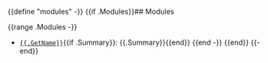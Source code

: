 {{define "modules" -}}
{{if .Modules}}## Modules

{{range .Modules -}}
 - [`{{.GetName}}`]({{.GetName}}){{if .Summary}}: {{.Summary}}{{end}}
{{end -}}
{{end}}
{{- end}}